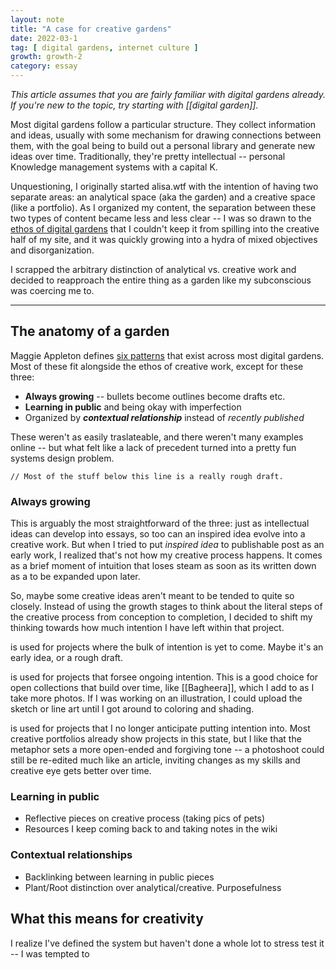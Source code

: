 ```yaml
---
layout: note
title: "A case for creative gardens"
date: 2022-03-1
tag: [ digital gardens, internet culture ]
growth: growth-2
category: essay
---
```


*This article assumes that you are fairly familiar with digital gardens already. <br>If you're new to the topic, try starting with [[digital garden]].*

<span class="newthought">Most digital gardens follow</span> a particular structure. They collect information and ideas, usually with some mechanism for drawing connections between them, with the goal being to build out a personal library and generate new ideas over time. Traditionally, they're pretty intellectual -- personal Knowledge management systems with a capital K.

Unquestioning, I originally  started alisa.wtf with the intention of having two separate areas: an analytical space (<span class="newthought">aka</span> the garden) and a creative space (like a portfolio). As I organized my content, the separation between these two types of content became less and less clear -- I was so drawn to the [ethos of digital gardens](https://maggieappleton.com/garden-history) that I couldn't keep it from spilling into the creative half of my site, and it was quickly growing into a hydra of mixed objectives and disorganization.

I scrapped the arbitrary distinction of analytical vs. creative work and decided to reapproach the entire thing as a garden like my subconscious was coercing me to.

<hr>

## The anatomy of a garden

Maggie Appleton defines [six patterns](https://maggieappleton.com/garden-history) that exist across most digital gardens. Most of these fit alongside the ethos of creative work, except for these three:

- **Always growing** -- bullets become outlines become drafts etc.
- **Learning in public** and being okay with imperfection
- Organized by ***contextual relationship*** instead of *recently published*

These weren't as easily traslateable, and there weren't many examples online -- but what felt like a lack of precedent turned into a pretty fun systems design problem. 

```// Most of the stuff below this line is a really rough draft.```

### Always growing

This is arguably the most straightforward of the three: just as intellectual ideas can develop into essays, so too can an inspired idea evolve into a creative work. But when I tried to put *inspired idea* to publishable post as an early work, I realized that's not how my creative process happens. It comes as a brief moment of intuition that loses steam as soon as its written down as a <span class="tag tag-gr1 sans no-margin-left"></span> to be expanded upon later.

So, maybe some creative ideas aren't meant to be tended to quite so closely. Instead of using the growth stages to think about the literal steps of the creative process from conception to completion, I decided to shift my thinking towards how much intention I have left within that project.

<span class="tag tag-gr1 sans no-margin-left"></span> is used for projects where the bulk of intention is yet to come. Maybe it's an early idea, or a rough draft.

<span class="tag tag-gr2 sans no-margin-left"></span> is used for projects that forsee ongoing intention. This is a good choice for open collections that build over time, like [[Bagheera]], which I add to as I take more photos. If I was working on an illustration, I could upload the sketch or line art until I got around to coloring and shading.

<span class="tag tag-gr3 sans no-margin-left"></span> is used for projects that I no longer anticipate putting intention into. Most creative portfolios already show projects in this state, but I like that the metaphor sets a more open-ended and forgiving tone -- a photoshoot could still be re-edited much like an article, inviting changes as my skills and creative eye gets better over time. 

### Learning in public

- Reflective pieces on creative process (taking pics of pets)
- Resources I keep coming back to and taking notes in the wiki

### Contextual relationships

- Backlinking between learning in public pieces
- Plant/Root distinction over analytical/creative. Purposefulness 

## What this means for creativity

I realize I've defined the system but haven't done a whole lot to stress test it -- I was tempted to 




